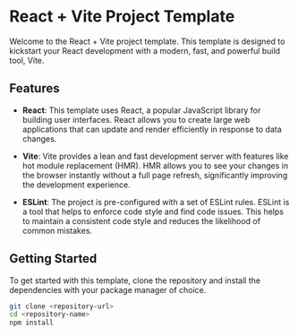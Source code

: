 # React + Vite Project Template

Welcome to the React + Vite project template. This template is designed to kickstart your React development with a modern, fast, and powerful build tool, Vite.

## Features

- **React**: This template uses React, a popular JavaScript library for building user interfaces. React allows you to create large web applications that can update and render efficiently in response to data changes.

- **Vite**: Vite provides a lean and fast development server with features like hot module replacement (HMR). HMR allows you to see your changes in the browser instantly without a full page refresh, significantly improving the development experience.

- **ESLint**: The project is pre-configured with a set of ESLint rules. ESLint is a tool that helps to enforce code style and find code issues. This helps to maintain a consistent code style and reduces the likelihood of common mistakes.

## Getting Started

To get started with this template, clone the repository and install the dependencies with your package manager of choice.

```bash
git clone <repository-url>
cd <repository-name>
npm install